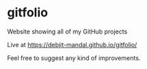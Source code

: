 # gitfolio
Website showing all of my GitHub projects

Live at https://debjit-mandal.github.io/gitfolio/

Feel free to suggest any kind of improvements.
